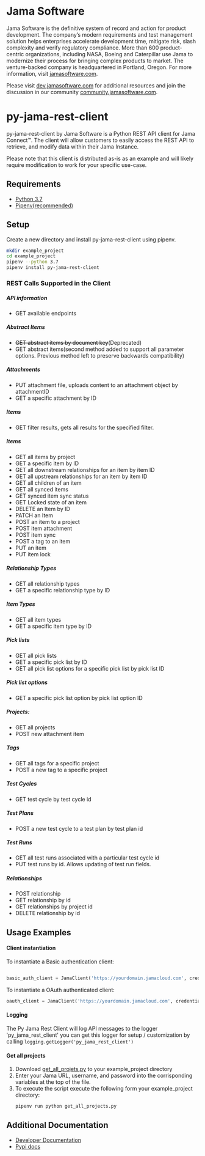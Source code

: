 # Jama Software
Jama Software is the definitive system of record and action for product development. The company’s modern requirements 
and test management solution helps enterprises accelerate development time, mitigate risk, slash complexity and verify 
regulatory compliance. More than 600 product-centric organizations, including NASA, Boeing and Caterpillar use Jama to 
modernize their process for bringing complex products to market. The venture-backed company is headquartered in 
Portland, Oregon. For more information, visit [jamasoftware.com](http://jamasoftware.com).

Please visit [dev.jamasoftware.com](http://dev.jamasoftware.com) for additional resources and join the discussion in our
 community [community.jamasoftware.com](http://community.jamasoftware.com).
 

# py-jama-rest-client
py-jama-rest-client by Jama Software is a Python REST API client for Jama Connect™.  The client will allow customers to 
easily access the REST API to retrieve, and modify data within their Jama Instance. 

Please note that this client is distributed as-is as an example and will likely require modification to work for your 
specific use-case.

## Requirements
- [Python 3.7](https://www.python.org/downloads/release/python-372/)
- [Pipenv(recommended)](https://pipenv.readthedocs.io/en/latest/)

## Setup
Create a new directory and install py-jama-rest-client using pipenv.
 ```bash
 mkdir example_project
 cd example_project
 pipenv --python 3.7
 pipenv install py-jama-rest-client
```

### REST Calls Supported in the Client

##### API information
- GET available endpoints

##### Abstract Items
- ~~GET abstract items by document key~~(Deprecated)
- GET abstract items(second method added to support all parameter options.  Previous method left to preserve backwards 
compatibility)

##### Attachments
- PUT attachment file, uploads content to an attachment object by attachmentID
- GET a specific attachment by ID

##### Items
- GET filter results, gets all results for the specified filter.

##### Items
- GET all items by project 
- GET a specific item by ID
- GET all downstream relationships for an item by item ID
- GET all upstream relationships for an item by item ID
- GET all children of an item
- GET all synced items
- GET synced item sync status
- GET Locked state of an item
- DELETE an Item by ID
- PATCH an Item
- POST an item to a project
- POST item attachment
- POST item sync
- POST a tag to an item
- PUT an item
- PUT item lock

##### Relationship Types
- GET all relationship types
- GET a specific relationship type by ID

##### Item Types
- GET all item types
- GET a specific item type by ID

##### Pick lists
- GET all pick lists
- GET a specific pick list by ID
- GET all pick list options for a specific pick list by pick list ID

##### Pick list options
- GET a specific pick list option by pick list option ID

##### Projects: 
- GET all projects
- POST new attachment item

##### Tags
- GET all tags for a specific project
- POST a new tag to a specific project

##### Test Cycles
- GET test cycle by test cycle id

##### Test Plans
- POST a new test cycle to a test plan by test plan id

##### Test Runs
- GET all test runs associated with a particular test cycle id
- PUT test runs by id. Allows updating of test run fields.

##### Relationships
- POST relationship
- GET relationship by id
- GET relationships by project id
- DELETE relationship by id

## Usage Examples

#### Client instantiation
To instantiate a Basic authentication client:
```python

basic_auth_client = JamaClient('https://yourdomain.jamacloud.com', credentials=('username', 'password'))
```

To instantiate a OAuth authenticated client: 
```python
oauth_client = JamaClient('https://yourdomain.jamacloud.com', credentials=('clientID', 'ClientSecret'), oauth=True)
```


#### Logging
The Py Jama Rest Client will log API messages to the logger 'py_jama_rest_client' you can get this logger for 
setup / customization by calling `logging.getLogger('py_jama_rest_client')`


#### Get all projects
1) Download [get_all_projets.py](examples/get_all_projects.py) to your example_project directory
2) Enter your Jama URL, username, and password into the corrisponding variables at the top of the file.
3) To execute the script execute the following form your example_project directory: 
    ```bash
    pipenv run python get_all_projects.py
    ```

## Additional Documentation
  * [Developer Documentation](https://jamasoftware.github.io/py-jama-rest-client/)
  * [Pypi docs](https://pypi.org/project/py-jama-rest-client/)
